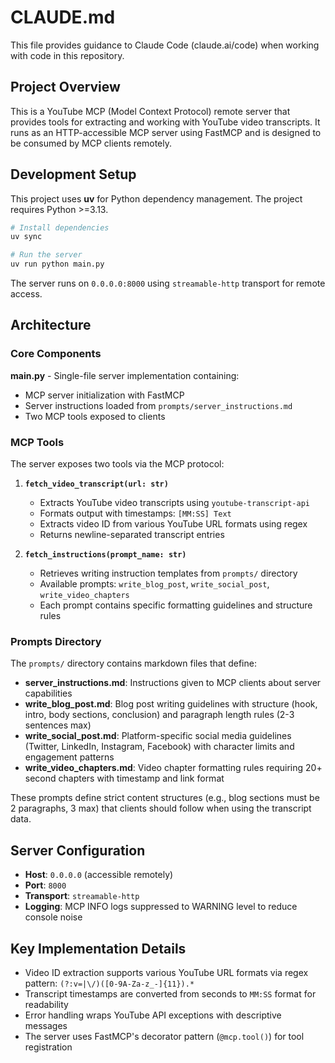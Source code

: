 # CLAUDE.md

This file provides guidance to Claude Code (claude.ai/code) when working with code in this repository.

## Project Overview

This is a YouTube MCP (Model Context Protocol) remote server that provides tools for extracting and working with YouTube video transcripts. It runs as an HTTP-accessible MCP server using FastMCP and is designed to be consumed by MCP clients remotely.

## Development Setup

This project uses **uv** for Python dependency management. The project requires Python >=3.13.

```bash
# Install dependencies
uv sync

# Run the server
uv run python main.py
```

The server runs on `0.0.0.0:8000` using `streamable-http` transport for remote access.

## Architecture

### Core Components

**main.py** - Single-file server implementation containing:
- MCP server initialization with FastMCP
- Server instructions loaded from `prompts/server_instructions.md`
- Two MCP tools exposed to clients

### MCP Tools

The server exposes two tools via the MCP protocol:

1. **`fetch_video_transcript(url: str)`**
   - Extracts YouTube video transcripts using `youtube-transcript-api`
   - Formats output with timestamps: `[MM:SS] Text`
   - Extracts video ID from various YouTube URL formats using regex
   - Returns newline-separated transcript entries

2. **`fetch_instructions(prompt_name: str)`**
   - Retrieves writing instruction templates from `prompts/` directory
   - Available prompts: `write_blog_post`, `write_social_post`, `write_video_chapters`
   - Each prompt contains specific formatting guidelines and structure rules

### Prompts Directory

The `prompts/` directory contains markdown files that define:
- **server_instructions.md**: Instructions given to MCP clients about server capabilities
- **write_blog_post.md**: Blog post writing guidelines with structure (hook, intro, body sections, conclusion) and paragraph length rules (2-3 sentences max)
- **write_social_post.md**: Platform-specific social media guidelines (Twitter, LinkedIn, Instagram, Facebook) with character limits and engagement patterns
- **write_video_chapters.md**: Video chapter formatting rules requiring 20+ second chapters with timestamp and link format

These prompts define strict content structures (e.g., blog sections must be 2 paragraphs, 3 max) that clients should follow when using the transcript data.

## Server Configuration

- **Host**: `0.0.0.0` (accessible remotely)
- **Port**: `8000`
- **Transport**: `streamable-http`
- **Logging**: MCP INFO logs suppressed to WARNING level to reduce console noise

## Key Implementation Details

- Video ID extraction supports various YouTube URL formats via regex pattern: `(?:v=|\/)([0-9A-Za-z_-]{11}).*`
- Transcript timestamps are converted from seconds to `MM:SS` format for readability
- Error handling wraps YouTube API exceptions with descriptive messages
- The server uses FastMCP's decorator pattern (`@mcp.tool()`) for tool registration
